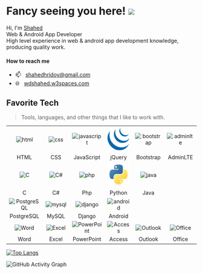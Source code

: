 # Fancy seeing you here! <img src="https://raw.githubusercontent.com/aemmadi/aemmadi/master/wave.gif" width="30">
Hi, I'm <a href="https://wdshahed.w3spaces.com/">Shahed</a><br>
Web & Android App Developer<br>
High level experience in web & android app development knowledge, producing quality work.<br>

#### How to reach me
- 📫 &nbsp; shahedhridoy@gmail.com
- 🌐 &nbsp; [wdshahed.w3spaces.com](https://wdshahed.w3spaces.com/)

## Favorite Tech
> Tools, languages, and other things that I like to work with.
<table>
  <tr>
    <td align="center" width="96">
      <img alt="html" height=64px src="https://cdn.worldvectorlogo.com/logos/html-1.svg">
    </td>
    <td align="center" width="96">
      <img alt="css" height=64px src="https://cdn.worldvectorlogo.com/logos/css-3.svg">
    </td>
    <td align="center" width="96">
      <img alt="javascript" height=64px src="https://cdn.worldvectorlogo.com/logos/javascript-1.svg">
    </td>
    <td align="center" width="96">
      <img alt="jquery" height=64px src="https://raw.githubusercontent.com/devicons/devicon/master/icons/jquery/jquery-original.svg">
    </td>
    <td align="center" width="96">
      <img alt="bootstrap" height=64px src="https://cdn.worldvectorlogo.com/logos/bootstrap-5-1.svg">
    </td>
    <td align="center" width="96">
    <img alt="adminlte" width=64px src="https://cdn.worldvectorlogo.com/logos/adminlte.svg"/>
  </tr>
  <tr>
    <td align="center" width="96">HTML</td>
    <td align="center" width="96">CSS</td>
    <td align="center" width="96">JavaScript</td>
    <td align="center" width="96">jQuery</td>
    <td align="center" width="96">Bootstrap</td>
    <td align="center" width="96">AdminLTE</td>
  </tr>
  <tr>
    <td align="center" width="96"><img alt="C" width=64px src="https://cdn.worldvectorlogo.com/logos/c-1.svg"></td>
    <td align="center" width="96"><img alt="C#" width=64px src="https://cdn.worldvectorlogo.com/logos/c--4.svg"></td>
    <td align="center" width="96"><img alt="php" width="64px" src="https://raw.githubusercontent.com/dereknguyen269/dereknguyen269/master/images/php.svg"></td>
    <td align="center" width="96"><img alt="python" height=64px src="https://raw.githubusercontent.com/devicons/devicon/master/icons/python/python-original.svg"></td>
    <td align="center" width="96"><img alt="java" height=64px src="https://cdn.worldvectorlogo.com/logos/java.svg"></td>
    
  </tr>
  <tr>
    <td align="center" width="96">C</td>
    <td align="center" width="96">C#</td>
    <td align="center" width="96">Php</td>
    <td align="center" width="96">Python</td>
    <td align="center" width="96">Java</td>
  </tr>
  <tr>
    <td align="center" width="96"><img alt="PostgreSQL" width=64px src="https://cdn.worldvectorlogo.com/logos/postgresql.svg"></td>
    <td align="center" width="96"><img alt="mysql" height=64px src="https://cdn.worldvectorlogo.com/logos/mysql-6.svg"></td>
    <td align="center" width="96"><img alt="django" height=64px src="https://cdn.worldvectorlogo.com/logos/django.svg"></td>
    <td align="center" width="96"><img alt="android" width=64px src="https://cdn.worldvectorlogo.com/logos/android-4.svg"></td>
  </tr>
  <tr>
    <td align="center" width="96">PostgreSQL</td>
    <td align="center" width="96">MySQL</td>
    <td align="center" width="96">Django</td>
    <td align="center" width="96">Android</td>
  </tr>
  <tr>
    <td align="center" width="96"><img alt="Word" width=64px src="https://cdn.worldvectorlogo.com/logos/word-1.svg"></td>
    <td align="center" width="96"><img alt="Excel" width=64px src="https://cdn.worldvectorlogo.com/logos/excel-4.svg"></td>
    <td align="center" width="96"><img alt="PowerPoint" width=64px src="https://cdn.worldvectorlogo.com/logos/powerpoint-2.svg"></td>
    <td align="center" width="96"><img alt="Access" width=64px src="https://cdn.worldvectorlogo.com/logos/microsoft-access-1.svg"></td>
    <td align="center" width="96"><img alt="Outlook" width=64px src="https://cdn.worldvectorlogo.com/logos/outlook-1.svg"></td>
    <td align="center" width="96"><img alt="Office" width=64px src="https://cdn.worldvectorlogo.com/logos/office-1.svg"></td>
  </tr>
  <tr>
    <td align="center" width="96">Word</td>
    <td align="center" width="96">Excel</td>
    <td align="center" width="96">PowerPoint</td>
    <td align="center" width="96">Access</td>
    <td align="center" width="96">Outlook</td>
    <td align="center" width="96">Office</td>
  </tr>
</table>


[![Top Langs](https://github-readme-stats.vercel.app/api/top-langs/?username=shahedmohammadhridoy&langs_count=10&hide_border=false&theme=vision-friendly)](https://github.com/ShahedMohammadHridoy/github-readme-stats)

![GitHub Activity Graph](https://activity-graph.herokuapp.com/graph?username=ShahedMohammadHridoy)
